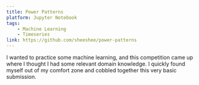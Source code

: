```yaml
---
title: Power Patterns
platform: Jupyter Notebook
tags:
    - Machine Learning
    - Timeseries
link: https://github.com/sheeshee/power-patterns
---
```

I wanted to practice some machine learning, and this competition came up where I thought I had some relevant domain knowledge. I quickly found myself out of my comfort zone and cobbled together this very basic submission. 
